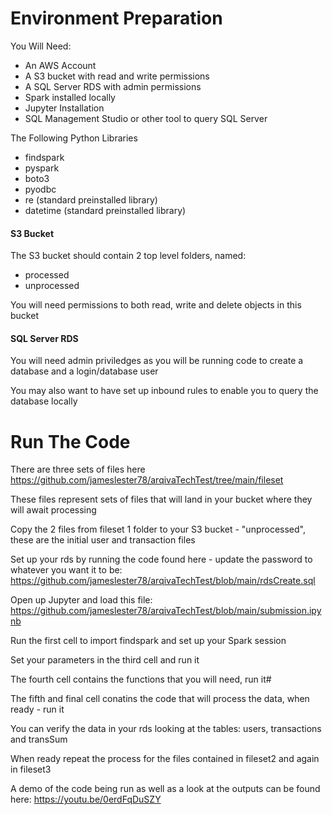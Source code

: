 # Environment Preparation

You Will Need:

- An AWS Account
- A S3 bucket with read and write permissions
- A SQL Server RDS with admin permissions
- Spark installed locally
- Jupyter Installation
- SQL Management Studio or other tool to query SQL Server

The Following Python Libraries

- findspark
- pyspark
- boto3
- pyodbc
- re (standard preinstalled library)
- datetime (standard preinstalled library)

#### S3 Bucket

The S3 bucket should contain 2 top level folders, named:

- processed
- unprocessed

You will need permissions to both read, write and delete objects in this bucket

#### SQL Server RDS

You will need admin priviledges as you will be running code to create a database and a login/database user

You may also want to have set up inbound rules to enable you to query the database locally


# Run The Code

There are three sets of files here
https://github.com/jameslester78/arqivaTechTest/tree/main/fileset

These files represent sets of files that will land in your bucket where they will await processing

Copy the 2 files from fileset 1 folder to your S3 bucket - "unprocessed", these are the initial user and transaction files

Set up your rds by running the code found here - update the password to whatever you want it to be:
https://github.com/jameslester78/arqivaTechTest/blob/main/rdsCreate.sql

Open up Jupyter and load this file: https://github.com/jameslester78/arqivaTechTest/blob/main/submission.ipynb

Run the first cell to import findspark and set up your Spark session

Set your parameters in the third cell and run it

The fourth cell contains the functions that you will need, run it#

The fifth and final cell conatins the code that will process the data, when ready - run it

You can verify the data in your rds looking at the tables: users, transactions and transSum

When ready repeat the process for the files contained in fileset2 and again in fileset3

A demo of the code being run as well as a look at the outputs can be found here:
https://youtu.be/0erdFqDuSZY
